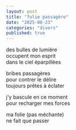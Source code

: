 ```yaml
---
layout: post
title: "folie passagère"
date: "2025-08-23"
categories: "divers"
published: true
---
```


des bulles de lumière  
occupent mon esprit  
dans le ciel éparpillées  

bribes passagères  
pour contrer le délire  
toujours prêtes à éclater  

j'y bascule en ce moment  
pour recharger mes forces  

ma folie (pas méchante)  
ne fait que passer  
